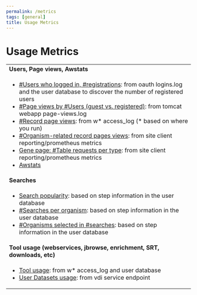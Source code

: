 ```yaml
---
permalink: /metrics
tags: [general]
title: Usage Metrics
---
```

<h1>Usage Metrics</h1>

<div class="static-content">

<table border="0" cellpadding="2" cellspacing="0" width="100%">

<tr><td><b>Users, Page views, Awstats</b></td></tr>
<tr><td><ul>
  <li><a href="/a/app/search/metrics/LoginStats">#Users who logged in, #registrations</a>: from oauth logins.log and the user database to discover the number of registered users</li>
  <li><a href="/a/app/search/metrics/PageViewStats">#Page views by #Users (guest vs. registered)</a>: from tomcat webapp page-views.log</li>
  <li><a href="/a/app/search/metrics/RecordPageViewStats">#Record page views</a>: from w* access_log (* based on where you run)</li>
  <li><a href="/a/app/search/metrics/OrgPageViewMetrics">#Organism-related record pages views</a>: from site client reporting/prometheus metrics</li>
  <li><a href="/a/app/search/metrics/GenePageTableMetrics">Gene page: #Table requests per type</a>: from site client reporting/prometheus metrics</li>
  <li><a href="/a/app/search/metrics/Awstats">Awstats</a></li>
</ul></td></tr>

<tr><td><b>Searches</b></td></tr>
<tr><td><ul>
  <li><a href="/a/app/search/metrics/SearchMetrics">Search popularity</a>: based on step information in the user database</li>
  <li><a href="/a/app/search/metrics/OrgParamNameMetrics">#Searches per organism</a>: based on step information in the user database</li>
  <li><a href="/a/app/search/metrics/OrgParamCountMetrics">#Organisms selected in #searches</a>: based on step information in the user database</li>
</ul></td></tr>

<tr><td><b>Tool usage (webservices, jbrowse, enrichment, SRT, downloads, etc)</b></td></tr>
<tr><td><ul>
  <li><a href="/a/app/search/metrics/ToolMetrics">Tool usage</a>: from w* access_log and user database</li>
  <li><a href="/a/app/search/metrics/UserDatasets">User Datasets usage</a>: from vdi service endpoint</li>
</ul></td></tr>


</table>


</div>
